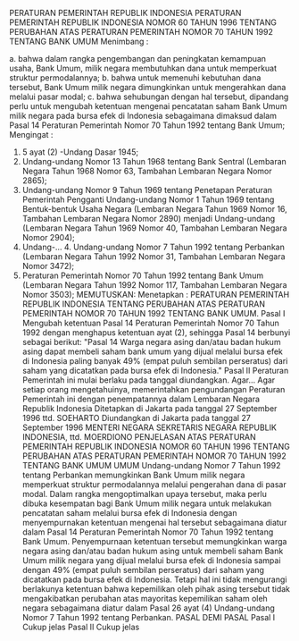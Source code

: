  PERATURAN PEMERINTAH REPUBLIK INDONESIA PERATURAN PEMERINTAH REPUBLIK INDONESIA NOMOR 60 TAHUN 1996 TENTANG PERUBAHAN ATAS PERATURAN PEMERINTAH NOMOR 70 TAHUN 1992 TENTANG BANK UMUM
Menimbang :

a. bahwa dalam rangka pengembangan dan peningkatan kemampuan usaha, Bank Umum, milik negara membutuhkan dana untuk memperkuat struktur permodalannya;
b. bahwa untuk memenuhi kebutuhan dana tersebut, Bank Umum milik negara dimungkinkan untuk mengerahkan dana melalui pasar modal;
c. bahwa sehubungan dengan hal tersebut, dipandang perlu untuk mengubah ketentuan mengenai pencatatan saham Bank Umum milik negara pada bursa efek di Indonesia sebagaimana dimaksud dalam Pasal 14 Peraturan Pemerintah Nomor 70 Tahun 1992 tentang Bank Umum;
Mengingat :

1. 5 ayat (2) -Undang Dasar 1945;
2. Undang-undang Nomor 13 Tahun 1968 tentang Bank Sentral (Lembaran Negara Tahun 1968 Nomor 63, Tambahan Lembaran Negara Nomor 2865);
3. Undang-undang Nomor 9 Tahun 1969 tentang Penetapan Peraturan Pemerintah Pengganti Undang-undang Nomor 1 Tahun 1969 tentang Bentuk-bentuk Usaha Negara (Lembaran Negara Tahun 1969 Nomor 16, Tambahan Lembaran Negara Nomor 2890) menjadi Undang-undang (Lembaran Negara Tahun 1969 Nomor 40, Tambahan Lembaran Negara Nomor 2904);
4. Undang-… 4. Undang-undang Nomor 7 Tahun 1992 tentang Perbankan (Lembaran Negara Tahun 1992 Nomor 31, Tambahan Lembaran Negara Nomor 3472);
5. Peraturan Pemerintah Nomor 70 Tahun 1992 tentang Bank Umum (Lembaran Negara Tahun 1992 Nomor 117, Tambahan Lembaran Negara Nomor 3503);
MEMUTUSKAN:
 Menetapkan : PERATURAN PEMERINTAH REPUBLIK INDONESIA TENTANG PERUBAHAN ATAS PERATURAN PEMERINTAH NOMOR 70 TAHUN 1992 TENTANG BANK UMUM.
Pasal I
Mengubah ketentuan Pasal 14 Peraturan Pemerintah Nomor 70 Tahun 1992 dengan menghapus ketentuan ayat (2), sehingga Pasal 14 berbunyi sebagai berikut: "Pasal 14 Warga negara asing dan/atau badan hukum asing dapat membeli saham bank umum yang dijual melalui bursa efek di Indonesia paling banyak 49% (empat puluh sembilan perseratus) dari saham yang dicatatkan pada bursa efek di Indonesia."
Pasal II
Peraturan Pemerintah ini mulai berlaku pada tanggal diundangkan. Agar…
Agar setiap orang mengetahuinya, memerintahkan pengundangan Peraturan Pemerintah ini dengan penempatannya dalam Lembaran Negara Republik Indonesia Ditetapkan di Jakarta pada tanggal 27 September 1996 ttd. SOEHARTO Diundangkan di Jakarta pada tanggal 27 September 1996 MENTERI NEGARA SEKRETARIS NEGARA REPUBLIK INDONESIA, ttd. MOERDIONO PENJELASAN ATAS PERATURAN PEMERINTAH REPUBLIK INDONESIA NOMOR 60 TAHUN 1996 TENTANG PERUBAHAN ATAS PERATURAN PEMERINTAH NOMOR 70 TAHUN 1992 TENTANG BANK UMUM UMUM Undang-undang Nomor 7 Tahun 1992 tentang Perbankan memungkinkan Bank Umum milik negara memperkuat struktur permodalannya melalui pengerahan dana di pasar modal. Dalam rangka mengoptimalkan upaya tersebut, maka perlu dibuka kesempatan bagi Bank Umum milik negara untuk melakukan pencatatan saham melalui bursa efek di Indonesia dengan menyempurnakan ketentuan mengenai hal tersebut sebagaimana diatur dalam Pasal 14 Peraturan Pemerintah Nomor 70 Tahun 1992 tentang Bank Umum. Penyempurnaan ketentuan tersebut memungkinkan warga negara asing dan/atau badan hukum asing untuk membeli saham Bank Umum milik negara yang dijual melalui bursa efek di Indonesia sampai dengan 49% (empat puluh sembilan perseratus) dari saham yang dicatatkan pada bursa efek di Indonesia. Tetapi hal ini tidak mengurangi berlakunya ketentuan bahwa kepemilikan oleh pihak asing tersebut tidak mengakibatkan perubahan atas mayoritas kepemilikan saham oleh negara sebagaimana diatur dalam Pasal 26 ayat (4) Undang-undang Nomor 7 Tahun 1992 tentang Perbankan. PASAL DEMI PASAL
Pasal I
Cukup jelas
Pasal II
Cukup jelas